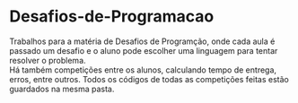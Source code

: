 # Desafios-de-Programacao
Trabalhos para a matéria de Desafios de Programção, onde cada aula é passado um desafio e o aluno pode escolher uma linguagem para tentar resolver o problema.<br>
Há também competições entre os alunos, calculando tempo de entrega, erros, entre outros. Todos os códigos de todas as competições feitas estão guardados na mesma pasta.

